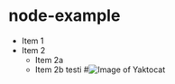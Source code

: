 # node-example
* Item 1
* Item 2
  * Item 2a
  * Item 2b
testi
#![Image of Yaktocat](/Mot%C3%B6rhead_england.jpg)

